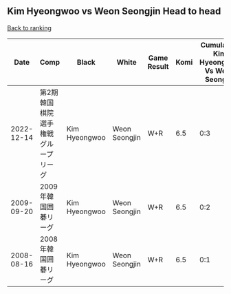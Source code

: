 ## Kim Hyeongwoo vs Weon Seongjin Head to head

[Back to ranking](../../index.md)




| **Date** | **Comp** | **Black** | **White** | **Game Result** | **Komi** | **Cumulative Kim Hyeongwoo Vs Weon Seongjin** | **Kim Hyeongwoo Streak** | **Weon Seongjin Streak** | 
| --- | --- | --- | --- | --- | --- | --- | --- | --- |
| 2022-12-14 | 第2期韓国棋院選手権戦グループリーグ | Kim Hyeongwoo | Weon Seongjin | W+R | 6.5 | 0:3 | 0 | 3 | 
| 2009-09-20 | 2009年韓国囲碁リーグ | Kim Hyeongwoo | Weon Seongjin | W+R | 6.5 | 0:2 | 0 | 2 | 
| 2008-08-16 | 2008年韓国囲碁リーグ | Kim Hyeongwoo | Weon Seongjin | W+R | 6.5 | 0:1 | 0 | 1 |




